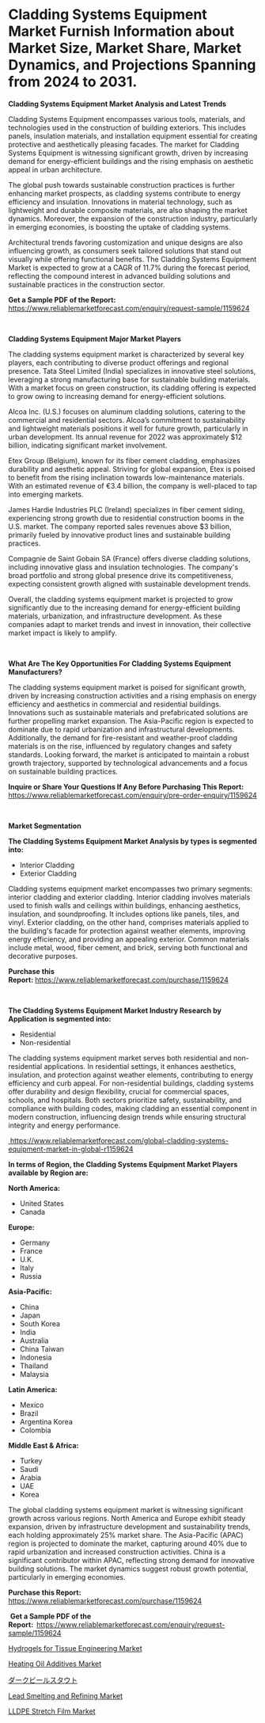 <p><h1>Cladding Systems Equipment Market Furnish Information about Market Size, Market Share, Market Dynamics, and Projections Spanning from 2024 to 2031.</h1></p><p><strong>Cladding Systems Equipment Market Analysis and Latest Trends</strong></p>
<p><p>Cladding Systems Equipment encompasses various tools, materials, and technologies used in the construction of building exteriors. This includes panels, insulation materials, and installation equipment essential for creating protective and aesthetically pleasing facades. The market for Cladding Systems Equipment is witnessing significant growth, driven by increasing demand for energy-efficient buildings and the rising emphasis on aesthetic appeal in urban architecture.</p><p>The global push towards sustainable construction practices is further enhancing market prospects, as cladding systems contribute to energy efficiency and insulation. Innovations in material technology, such as lightweight and durable composite materials, are also shaping the market dynamics. Moreover, the expansion of the construction industry, particularly in emerging economies, is boosting the uptake of cladding systems. </p><p>Architectural trends favoring customization and unique designs are also influencing growth, as consumers seek tailored solutions that stand out visually while offering functional benefits. The Cladding Systems Equipment Market is expected to grow at a CAGR of 11.7% during the forecast period, reflecting the compound interest in advanced building solutions and sustainable practices in the construction sector.</p></p>
<p><strong>Get a Sample PDF of the Report:&nbsp;</strong> <a href="https://www.reliablemarketforecast.com/enquiry/request-sample/1159624">https://www.reliablemarketforecast.com/enquiry/request-sample/1159624</a></p>
<p>&nbsp;</p>
<p><strong>Cladding Systems Equipment Major Market Players</strong></p>
<p><p>The cladding systems equipment market is characterized by several key players, each contributing to diverse product offerings and regional presence. Tata Steel Limited (India) specializes in innovative steel solutions, leveraging a strong manufacturing base for sustainable building materials. With a market focus on green construction, its cladding offering is expected to grow owing to increasing demand for energy-efficient solutions.</p><p>Alcoa Inc. (U.S.) focuses on aluminum cladding solutions, catering to the commercial and residential sectors. Alcoa’s commitment to sustainability and lightweight materials positions it well for future growth, particularly in urban development. Its annual revenue for 2022 was approximately $12 billion, indicating significant market involvement.</p><p>Etex Group (Belgium), known for its fiber cement cladding, emphasizes durability and aesthetic appeal. Striving for global expansion, Etex is poised to benefit from the rising inclination towards low-maintenance materials. With an estimated revenue of €3.4 billion, the company is well-placed to tap into emerging markets.</p><p>James Hardie Industries PLC (Ireland) specializes in fiber cement siding, experiencing strong growth due to residential construction booms in the U.S. market. The company reported sales revenues above $3 billion, primarily fueled by innovative product lines and sustainable building practices.</p><p>Compagnie de Saint Gobain SA (France) offers diverse cladding solutions, including innovative glass and insulation technologies. The company's broad portfolio and strong global presence drive its competitiveness, expecting consistent growth aligned with sustainable development trends.</p><p>Overall, the cladding systems equipment market is projected to grow significantly due to the increasing demand for energy-efficient building materials, urbanization, and infrastructure development. As these companies adapt to market trends and invest in innovation, their collective market impact is likely to amplify.</p></p>
<p>&nbsp;</p>
<p><strong>What Are The Key Opportunities For Cladding Systems Equipment Manufacturers?</strong></p>
<p><p>The cladding systems equipment market is poised for significant growth, driven by increasing construction activities and a rising emphasis on energy efficiency and aesthetics in commercial and residential buildings. Innovations such as sustainable materials and prefabricated solutions are further propelling market expansion. The Asia-Pacific region is expected to dominate due to rapid urbanization and infrastructural developments. Additionally, the demand for fire-resistant and weather-proof cladding materials is on the rise, influenced by regulatory changes and safety standards. Looking forward, the market is anticipated to maintain a robust growth trajectory, supported by technological advancements and a focus on sustainable building practices.</p></p>
<p><strong>Inquire or Share Your Questions If Any Before Purchasing This Report:</strong> <a href="https://www.reliablemarketforecast.com/enquiry/pre-order-enquiry/1159624">https://www.reliablemarketforecast.com/enquiry/pre-order-enquiry/1159624</a></p>
<p>&nbsp;</p>
<p><strong>Market Segmentation</strong></p>
<p><strong>The Cladding Systems Equipment Market Analysis by types is segmented into:</strong></p>
<p><ul><li>Interior Cladding</li><li>Exterior Cladding</li></ul></p>
<p><p>Cladding systems equipment market encompasses two primary segments: interior cladding and exterior cladding. Interior cladding involves materials used to finish walls and ceilings within buildings, enhancing aesthetics, insulation, and soundproofing. It includes options like panels, tiles, and vinyl. Exterior cladding, on the other hand, comprises materials applied to the building's facade for protection against weather elements, improving energy efficiency, and providing an appealing exterior. Common materials include metal, wood, fiber cement, and brick, serving both functional and decorative purposes.</p></p>
<p><strong>Purchase this Report:&nbsp;</strong><a href="https://www.reliablemarketforecast.com/purchase/1159624">https://www.reliablemarketforecast.com/purchase/1159624</a></p>
<p>&nbsp;</p>
<p><strong>The Cladding Systems Equipment Market Industry Research by Application is segmented into:</strong></p>
<p><ul><li>Residential</li><li>Non-residential</li></ul></p>
<p><p>The cladding systems equipment market serves both residential and non-residential applications. In residential settings, it enhances aesthetics, insulation, and protection against weather elements, contributing to energy efficiency and curb appeal. For non-residential buildings, cladding systems offer durability and design flexibility, crucial for commercial spaces, schools, and hospitals. Both sectors prioritize safety, sustainability, and compliance with building codes, making cladding an essential component in modern construction, influencing design trends while ensuring structural integrity and energy performance.</p></p>
<p><a href="https://www.reliablemarketforecast.com/global-cladding-systems-equipment-market-in-global-r1159624">&nbsp;https://www.reliablemarketforecast.com/global-cladding-systems-equipment-market-in-global-r1159624</a></p>
<p><strong>In terms of Region, the Cladding Systems Equipment Market Players available by Region are:</strong></p>
<p>
    <p> <strong> North America: </strong>
        <ul>
            <li>United States</li>
            <li>Canada</li>
        </ul>
        </p> 
    <p> <strong> Europe: </strong>
        <ul>
            <li>Germany</li>
            <li>France</li>
            <li>U.K.</li>
            <li>Italy</li>
            <li>Russia</li>
        </ul>
        </p> 
    <p> <strong> Asia-Pacific: </strong>
        <ul>
            <li>China</li>
            <li>Japan</li>
            <li>South Korea</li>
            <li>India</li>
            <li>Australia</li>
            <li>China Taiwan</li>
            <li>Indonesia</li>
            <li>Thailand</li>
            <li>Malaysia</li>
        </ul>
        </p> 
    <p> <strong> Latin America: </strong>
        <ul>
            <li>Mexico</li>
            <li>Brazil</li>
            <li>Argentina Korea</li>
            <li>Colombia</li>
        </ul>
        </p> 
    <p> <strong> Middle East & Africa: </strong>
        <ul>
            <li>Turkey</li>
            <li>Saudi</li>
            <li>Arabia</li>
            <li>UAE</li>
            <li>Korea</li>
        </ul>
    </p>
    </p>
<p><p>The global cladding systems equipment market is witnessing significant growth across various regions. North America and Europe exhibit steady expansion, driven by infrastructure development and sustainability trends, each holding approximately 25% market share. The Asia-Pacific (APAC) region is projected to dominate the market, capturing around 40% due to rapid urbanization and increased construction activities. China is a significant contributor within APAC, reflecting strong demand for innovative building solutions. The market dynamics suggest robust growth potential, particularly in emerging economies.</p></p>
<p><strong>Purchase this Report: </strong><a href="https://www.reliablemarketforecast.com/purchase/1159624">https://www.reliablemarketforecast.com/purchase/1159624</a></p>
<p>&nbsp;<strong>Get a Sample PDF of the Report:&nbsp;&nbsp;</strong><a href="https://www.reliablemarketforecast.com/enquiry/request-sample/1159624">https://www.reliablemarketforecast.com/enquiry/request-sample/1159624</a></p>
<p><strong></strong></p>
<p><p><a href="https://issuu.com/reportprime-2/docs/hydrogels-for-tissue-engineering-ma_75bf5e750b01f2">Hydrogels for Tissue Engineering Market</a></p><p><a href="https://www.linkedin.com/pulse/heating-oil-additives-market-size-growing-cagr-59-report-of15c?trackingId=Se6ZDrpLSNCeJGSO5SQMbA%3D%3D">Heating Oil Additives Market</a></p><p><a href="https://medium.com/@maudabbott7/dark-beers-stout-market-%E3%81%AE%E3%82%B0%E3%83%AD%E3%83%BC%E3%83%90%E3%83%AB%E5%B8%82%E5%A0%B4%E6%A6%82%E8%A6%81%E3%81%AF-%E4%B8%96%E7%95%8C%E3%81%8A%E3%82%88%E3%81%B3%E4%B8%BB%E8%A6%81%E5%B8%82%E5%A0%B4%E3%81%AB%E3%81%8A%E3%81%91%E3%82%8B%E6%A5%AD%E7%95%8C%E3%81%AB%E5%BD%B1%E9%9F%BF%E3%82%92%E4%B8%8E%E3%81%88%E3%82%8B%E4%B8%BB%E8%A6%81%E3%81%AA%E3%83%88%E3%83%AC%E3%83%B3%E3%83%89%E3%81%AB%E3%81%A4%E3%81%84%E3%81%A6-%E7%8B%AC%E8%87%AA%E3%81%AE%E8%A6%96%E7%82%B9%E3%82%92%E6%8F%90%E4%BE%9B%E3%81%97%E3%81%BE%E3%81%99-a9de944c0aee">ダークビールスタウト</a></p><p><a href="https://issuu.com/reportprime-2/docs/lead-smelting-and-refining-market-s_e4e388994453ae">Lead Smelting and Refining Market</a></p><p><a href="https://www.linkedin.com/pulse/global-lldpe-stretch-film-market-focus-application-zhtmc?trackingId=7%2BKLf93fQ7CNk5D6lMVjtA%3D%3D">LLDPE Stretch Film Market</a></p></p>